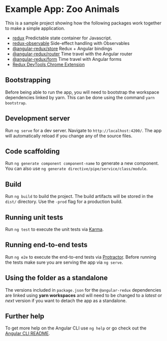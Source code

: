 # Example App: Zoo Animals

This is a sample project showing how the following packages work together to make a simple
application.

- [redux](https://github.com/reactjs/redux) Predictable state container for Javascript.
- [redux-observable](https://github.com/redux-observable/redux-observable) Side-effect handling with Observables
- [@angular-redux/store](/packages/store) Redux + Angular bindings
- [@angular-redux/router](/packages/router) Time travel with the Angular router
- [@angular-redux/form](/packages/form) Time travel with Angular forms
- [Redux DevTools Chrome Extension](https://github.com/zalmoxisus/redux-devtools-extension)

## Bootstrapping

Before being able to run the app, you will need to bootstrap the workspace dependencies linked by yarn. This can be done using the command `yarn bootstrap`.

## Development server

Run `ng serve` for a dev server. Navigate to `http://localhost:4200/`. The app will automatically reload if you change any of the source files.

## Code scaffolding

Run `ng generate component component-name` to generate a new component. You can also use `ng generate directive/pipe/service/class/module`.

## Build

Run `ng build` to build the project. The build artifacts will be stored in the `dist/` directory. Use the `-prod` flag for a production build.

## Running unit tests

Run `ng test` to execute the unit tests via [Karma](https://karma-runner.github.io).

## Running end-to-end tests

Run `ng e2e` to execute the end-to-end tests via [Protractor](http://www.protractortest.org/).
Before running the tests make sure you are serving the app via `ng serve`.

## Using the folder as a standalone

The versions included in `package.json` for the `@angular-redux` dependencies are linked using **yarn workspaces** and will need to be changed to a _latest_ or _next_ version if you want to detach the app as a standalone.

## Further help

To get more help on the Angular CLI use `ng help` or go check out the [Angular CLI README](https://github.com/angular/angular-cli/blob/master/README.md).
